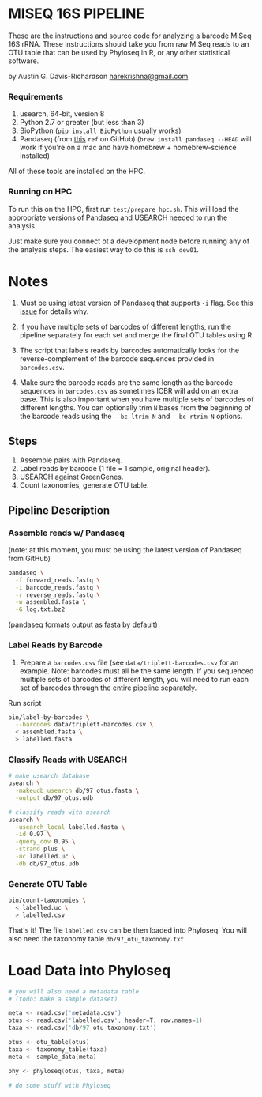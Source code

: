 # MISEQ 16S PIPELINE

These are the instructions and source code for analyzing a barcode MiSeq 16S
rRNA. These instructions should take you from raw MISeq reads to an OTU table
that can be used by Phyloseq in R, or any other statistical software.

by Austin G. Davis-Richardson <harekrishna@gmail.com>

### Requirements

1. usearch, 64-bit, version 8
2. Python 2.7 or greater (but less than 3)
3. BioPython (`pip install BioPython` usually works)
4. Pandaseq (from [this]() `ref` on GitHub)
  (`brew install pandaseq --HEAD` will work if you're on a mac and have homebrew + homebrew-science installed)

All of these tools are installed on the HPC.

### Running on HPC

To run this on the HPC, first run `test/prepare_hpc.sh`. This will load the
appropriate versions of Pandaseq and USEARCH needed to run the analysis.

Just make sure you connect ot a development node before running any of the
analysis steps. The easiest way to do this is `ssh dev01`.

# Notes

1. Must be using latest version of Pandaseq that supports `-i` flag. See this
  [issue](https://github.com/neufeld/pandaseq/issues/45) for details why.

2. If you have multiple sets of barcodes of different lengths, run the pipeline
   separately for each set and merge the final OTU tables using R.

3. The script that labels reads by barcodes automatically looks for the
   reverse-complement of the barcode sequences provided in `barcodes.csv`.

4. Make sure the barcode reads are the same length as the barcode sequences in
   `barcodes.csv` as sometimes ICBR will add on an extra base. This is also
   important when you have multiple sets of barcodes of different lengths. You
   can optionally trim `N` bases from the beginning of the barcode reads using
   the `--bc-ltrim N` and `--bc-rtrim N` options.

## Steps

1. Assemble pairs with Pandaseq.
2. Label reads by barcode (1 file = 1 sample, original header).
3. USEARCH against GreenGenes.
4. Count taxonomies, generate OTU table.

## Pipeline Description

### Assemble reads w/ Pandaseq

(note: at this moment, you must be using the latest version of Pandaseq from GitHub)

```bash
pandaseq \
  -f forward_reads.fastq \
  -i barcode_reads.fastq \
  -r reverse_reads.fastq \
  -w assembled.fasta \
  -G log.txt.bz2
```

(pandaseq formats output as fasta by default)

### Label Reads by Barcode

1. Prepare a `barcodes.csv` file (see `data/triplett-barcodes.csv` for an
   example. Note: barcodes must all be the same length. If you sequenced
   multiple sets of barcodes of different length, you will need to run each set
   of barcodes through the entire pipeline separately.

Run script

```bash
bin/label-by-barcodes \
  --barcodes data/triplett-barcodes.csv \
  < assembled.fasta \
  > labelled.fasta
```

### Classify Reads with USEARCH

```bash
# make usearch database
usearch \
  -makeudb_usearch db/97_otus.fasta \
  -output db/97_otus.udb

# classify reads with usearch
usearch \
  -usearch_local labelled.fasta \
  -id 0.97 \
  -query_cov 0.95 \
  -strand plus \
  -uc labelled.uc \
  -db db/97_otus.udb
```

### Generate OTU Table

```bash
bin/count-taxonomies \
  < labelled.uc \
  > labelled.csv
```

That's it! The file `labelled.csv` can be then loaded into Phyloseq. You will
also need the taxonomy table `db/97_otu_taxonomy.txt`.

# Load Data into Phyloseq

```S
# you will also need a metadata table
# (todo: make a sample dataset)

meta <- read.csv('metadata.csv')
otus <- read.csv('labelled.csv', header=T, row.names=1)
taxa <- read.csv('db/97_otu_taxonomy.txt')

otus <- otu_table(otus)
taxa <- taxonomy_table(taxa)
meta <- sample_data(meta)

phy <- phyloseq(otus, taxa, meta)

# do some stuff with Phyloseq
```
